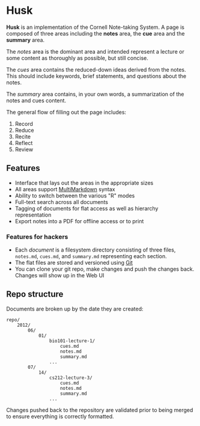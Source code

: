 # Husk

**Husk** is an implementation of the Cornell Note-taking System. A page is
composed of three areas including the **notes** area, the **cue** area and
the **summary** area.

The _notes_ area is the dominant area and intended represent a lecture
or some content as thoroughly as possible, but still concise.

The _cues_ area contains the reduced-down ideas derived from the notes.
This should include keywords, brief statements, and questions about the
notes.

The _summary_ area contains, in your own words, a summarization of the
notes and cues content.

The general flow of filling out the page includes:

1. Record
2. Reduce
3. Recite
4. Reflect
5. Review


## Features

- Interface that lays out the areas in the appropriate sizes
- All areas support [MultiMarkdown](http://en.wikipedia.org/wiki/MultiMarkdown) syntax
- Ability to switch between the various "R" modes
- Full-text search across all documents
- Tagging of documents for flat access as well as hierarchy representation
- Export notes into a PDF for offline access or to print

### Features for hackers

- Each _document_ is a filesystem directory consisting of three files, `notes.md`,
`cues.md`, and `summary.md` representing each section.
- The flat files are stored and versioned using [Git](http://git-scm.com/)
- You can clone your git repo, make changes and push the changes back. Changes
will show up in the Web UI

## Repo structure

Documents are broken up by the date they are created:

```
repo/
    2012/
        06/
            01/
                bio101-lecture-1/
                    cues.md
                    notes.md
                    summary.md
                ...
        07/
            14/
                cs212-lecture-3/
                    cues.md
                    notes.md
                    summary.md
                ...
```

Changes pushed back to the repository are validated prior to being merged to
ensure everything is correctly formatted.
